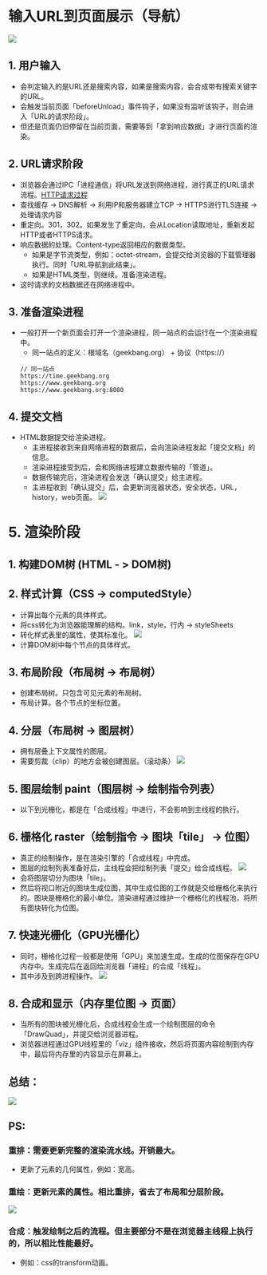 # 输入URL到页面展示（导航）

![](https://static001.geekbang.org/resource/image/92/5d/92d73c75308e50d5c06ad44612bcb45d.png)
## 1. 用户输入
- 会判定输入的是URL还是搜索内容，如果是搜索内容，会合成带有搜索关键字的URL。
- 会触发当前页面「beforeUnload」事件钩子，如果没有监听该钩子，则会进入「URL的请求阶段」。
- 但还是页面仍旧停留在当前页面，需要等到「拿到响应数据」才进行页面的渲染。

## 2. URL请求阶段
- 浏览器会通过IPC「进程通信」将URL发送到网络进程，进行真正的URL请求流程。[HTTP请求过程](/浏览器.md)
- 查找缓存 -> DNS解析 -> 利用IP和服务器建立TCP -> HTTPS进行TLS连接 -> 处理请求内容
- 重定向。301，302。如果发生了重定向，会从Location读取地址，重新发起HTTP或者HTTPS请求。
- 响应数据的处理。Content-type返回相应的数据类型。
  - 如果是字节流类型，例如：octet-stream，会提交给浏览器的下载管理器执行。同时「URL导航到此结束」。
  - 如果是HTML类型，则继续。准备渲染进程。
- 这时请求的文档数据还在网络进程中。

## 3. 准备渲染进程
- 一般打开一个新页面会打开一个渲染进程，同一站点的会运行在一个渲染进程中。
  - 同一站点的定义：根域名（geekbang.org） + 协议（https://）
  ```
  // 同一站点
  https://time.geekbang.org
  https://www.geekbang.org
  https://www.geekbang.org:8080
  ```

## 4. 提交文档
- HTML数据提交给渲染进程。
  - 主进程接收到来自网络进程的数据后，会向渲染进程发起「提交文档」的信息。
  - 渲染进程接受到后，会和网络进程建立数据传输的「管道」。
  - 数据传输完后，渲染进程会发送「确认提交」给主进程。
  - 主进程收到「确认提交」后，会更新浏览器状态，安全状态，URL，history，web页面。
![](https://static001.geekbang.org/resource/image/d3/b8/d3c5a6188b09b5b57af439005ae7dfb8.png)

# 5. 渲染阶段

## 1. 构建DOM树 (HTML - > DOM树)

## 2. 样式计算（CSS -> computedStyle）

- 计算出每个元素的具体样式。
- 将css转化为浏览器能理解的结构。link，style，行内 -> styleSheets
- 转化样式表里的属性，使其标准化。
![](https://static001.geekbang.org/resource/image/12/60/1252c6d3c1a51714606daa6bdad3a560.png)
- 计算DOM树中每个节点的具体样式。

## 3. 布局阶段（布局树 -> 布局树）
- 创建布局树。只包含可见元素的布局树。
- 布局计算。各个节点的坐标位置。

## 4. 分层（布局树 -> 图层树）
- 拥有层叠上下文属性的图层。
- 需要剪裁（clip）的地方会被创建图层。（滚动条）
![](https://static001.geekbang.org/resource/image/7b/97/7b6ceaab23c6c6d8e5930864ff9d7097.png)

## 5. 图层绘制 paint（图层树 -> 绘制指令列表）
- 以下到光栅化，都是在「合成线程」中进行，不会影响到主线程的执行。

## 6. 栅格化 raster（绘制指令 -> 图块「tile」 -> 位图）

- 真正的绘制操作，是在渲染引擎的「合成线程」中完成。
- 图层的绘制列表准备好后，主线程会把绘制列表「提交」给合成线程。
![](https://static001.geekbang.org/resource/image/46/41/46d33b6e5fca889ecbfab4516c80a441.png)
- 会将图层切分为图块「tile」。
- 然后将视口附近的图块生成位图，其中生成位图的工作就是交给栅格化来执行的。图块是栅格化的最小单位。渲染进程通过维护一个栅格化的线程池，将所有图块转化为位图。

## 7. 快速光栅化（GPU光栅化）

- 同时，栅格化过程一般都是使用「GPU」来加速生成，生成的位图保存在GPU内存中。生成完后在返回给浏览器「进程」的合成「线程」。
- 其中涉及到跨进程操作。
![](https://static001.geekbang.org/resource/image/a8/87/a8d954cd8e4722ee03d14afaa14c3987.png)

## 8. 合成和显示（内存里位图 -> 页面）

- 当所有的图块被光栅化后，合成线程会生成一个绘制图层的命令「DrawQuad」，并提交给浏览器进程。
- 浏览器进程通过GPU线程里的「viz」组件接收，然后将页面内容绘制到内存中，最后将内存里的内容显示在屏幕上。


## 总结：
![](https://static001.geekbang.org/resource/image/97/37/975fcbf7f83cc20d216f3d68a85d0f37.png)

## PS: 

### 重排：需要更新完整的渲染流水线。开销最大。
- 更新了元素的几何属性，例如：宽高。

### 重绘：更新元素的属性。相比重排，省去了布局和分层阶段。
![](https://static001.geekbang.org/resource/image/3c/03/3c1b7310648cccbf6aa4a42ad0202b03.png)

### 合成：触发绘制之后的流程。但主要部分不是在浏览器主线程上执行的，所以相比性能最好。
- 例如：css的transform动画。